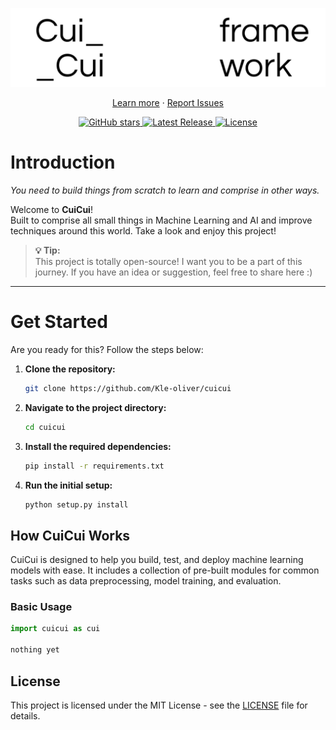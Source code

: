 
<p align="center">
  <a href="https://github.com/Kle-oliver/cuicui">
    <img src="docs/images/banner-cuicui.png" width="800px" alt="cui_cui - Machine Learning Framework">
  </a>
  <p align="center">
    <a href="https://github.com/Kle-oliver/cuicui">Learn more</a>
    ·
    <a href="https://github.com/Kle-oliver/cuicui/issues">Report Issues</a>
  </p>
</p>
<p align="center">
  <a href="https://github.com/Kle-oliver/cuicui">
    <img src="https://img.shields.io/github/stars/Kle-oliver/cuicui" alt="GitHub stars">
  </a>
  <a href="https://github.com/Kle-oliver/cuicui/releases">
    <img src="https://img.shields.io/github/v/release/Kle-oliver/cuicui" alt="Latest Release">
  </a>
  <a href="https://github.com/Kle-oliver/cuicui/blob/main/LICENSE">
    <img src="https://img.shields.io/github/license/Kle-oliver/cuicui" alt="License">
  </a>
</p>

# **Introduction**
*You need to build things from scratch to learn and comprise in other ways.*

Welcome to **CuiCui**!  
Built to comprise all small things in Machine Learning and AI and improve techniques around this world. Take a look and enjoy this project!

> **💡 Tip:**  
> This project is totally open-source! I want you to be a part of this journey. If you have an idea or suggestion, feel free to share here :)

---

# **Get Started**

Are you ready for this? Follow the steps below:

1. **Clone the repository:**
   ```bash
   git clone https://github.com/Kle-oliver/cuicui
   ```

2. **Navigate to the project directory:**
   ```bash
   cd cuicui
   ```

3. **Install the required dependencies:**
   ```bash
   pip install -r requirements.txt
   ```

4. **Run the initial setup:**
   ```bash
   python setup.py install
   ```

## **How CuiCui Works**

CuiCui is designed to help you build, test, and deploy machine learning models with ease. It includes a collection of pre-built modules for common tasks such as data preprocessing, model training, and evaluation.

### **Basic Usage**

```python
import cuicui as cui

nothing yet
```
## License
This project is licensed under the MIT License - see the [LICENSE](LICENSE) file for details.
